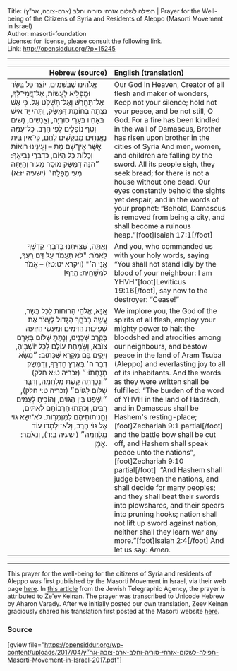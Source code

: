 <html>
<head></head>
<body>
Title: תפילה לשלום אזרחי סוריה וחלבּ (ארם-צובה, אר"ץ)‏ | Prayer for the Well-being of the Citizens of Syria and Residents of Aleppo (Masorti Movement in Israel)<br />
Author: masorti-foundation<br />
License: for license, please consult the following link.<br />
Link: <a href="http://opensiddur.org/?p=15245">http://opensiddur.org/?p=15245</a>
<p />
<hr />

<table style="margin-left: auto;margin-right: auto;" class="draggable">
<thead><tr><th id="x" style="text-align: right;">Hebrew (source)</th><th style="text-align: left;">English (translation)</th></tr></thead>
<tbody>
<tr>
<td style="vertical-align:top;" width="46%">
<div class="liturgy"><span lang="he">
אֱלֹהֵינוּ שֶׁבַּשָּׁמַיִם,
יוֹצֵר כָּל בָּשָׂר 
וּמַפְלִיא לַעֲשוֹת,
אַל־דֳּֽמִי־לָךְ, 
אַל־תֶּחֱרַשׁ 
וְאַל־תִּשְׁקֹט אֵל.
כִּי אֵשׁ נִצְּתָה בְחוֹמַת דַּמָּשֶׂק, 
וַתְּהִי יַד אִישׁ בְּאָחִיו בְּעָרֵי סוּרְיָה, 
וְאֲנָשִׁים, נָשִׁים וָטַף נוֹפְלִים לְפִי חָרֶב. 
כׇּל־עַמָּהּ נֶאֱנָחִים מְבַקְּשִׁים לֶחֶם, 
כִּי־אֵין בַּיִת אֲשֶׁר אֵין־שָׁם מֵת – 
וְעֵינֵינוּ רוֹאוֹת וְכָלוֹת כָּל הַיּוֹם, 
כְּדִבְרֵי נְבִיאֶךָ: 
״הִנֵּה דַמֶּשֶׂק מוּסָר מֵעִיר 
וְהָיְתָה מְעִי מַפָּלָה׃״ <span class="citation">(ישעיה יז:א)</span>
</span></div></td>

<td style="vertical-align:top;" width="53%"><div class="english">
Our God in Heaven,
Creator of all flesh 
and maker of wonders,
Keep not your silence; 
hold not your peace, 
and be not still, O God.
For a fire has been kindled in the wall of Damascus,
Brother has risen upon brother in the cities of Syria
And men, women, and children are falling by the sword.
All its people sigh, they seek bread; 
for there is not a house without one dead.
Our eyes constantly behold the sights yet despair, 
and in the words of your prophet:
“Behold, Damascus is removed from being a city, 
and shall become a ruinous heap.”[foot]Isaiah 17:1[/foot] 
</div></td>
</tr>


<tr><td style="vertical-align:top;" width="46%">
<div class="liturgy" style="text-align: right;"><span lang="he">
וְאַתָּה, שֶּׁצִּוִּיתָנוּ בְּדִבְרֵי קָדְשְׁךָ לֵאמֹר: 
"לֹא תַעֲמֹד עַל דַּם רֵעֶךָ, אֲנִי ה׳" <span class="citation">(ויקרא יט:טז)</span> – 
אֱמֹר לַמַּשְׁחִית: הֶרֶף!‏
</span></div></td>

<td style="vertical-align:top;" width="53%"><div class="english">
And you, who commanded us with your holy words, saying 
“You shall not stand idly by the blood of your neighbour: I am YHVH”[foot]Leviticus 19:16[/foot], 
say now to the destroyer: “Cease!”
</div></td>
</tr>


<tr><td style="vertical-align:top;" width="46%">
<div class="liturgy" style="text-align: right;"><span lang="he">
אָֽנָּא, אֱלֹהֵי הָרוּחוֹת לְכָל בָּשָׂר,
עֲשֵה בְכֹחֲךָ הַגָּדוֹל 
לַעֲצֹר אֶת שְׁפִיכוּת הַדָּמִים 
וּמַעֲשֵׂי הַזְּוָעָה בְּקֶרֶב שְׁכֵנֵינוּ,
וְנָתַתָ שָׁלוֹם בְּאַרָם צוֺבָא, 
וְשִׂמְחַת עוֹלָם לְכָל יוֹשְׁבֶיהָ, 
וִיקֻיַּם בָּם מִקְרָא שֶׁכָּתוּב:
״מַשָּׂא דְבַר ה׳ בְּאֶרֶץ חַדְרָךְ, 
וְדַמֶּשֶׂק מְנֻחָתוֹ:״ <span class="citation">(זכריה ט:א חלק)</span>
״וְנִכְרְתָה קֶשֶׁת מִלְחָמָה, 
וְדִבֶּר שָׁלוֹם לַגּוֺיִם״ <span class="citation">(זכריה ט:י חלק)</span>,
״וְשָׁפַט בֵּין הַגּוֺיִם, 
וְהוֹכִיחַ לְעַמִּים רַבִּים, 
וְכִתְּתוּ חַרְבוֹתָם לְאִתִּים, 
וַחֲנִיתוֹתֵיהֶם לְמַזְמֵרַוֹת.
לֹא־יִשָּׂא גוֹי אֶל גוֺי חֶרֶב, 
וְלֹא־יִלְמְדוּ עוֹד מִלְחָמָה״ <span class="citation">(ישעיה ב:ד)</span>,
וְנאֹמַר: אָמֵן.
</span></div></td>

<td style="vertical-align:top;" width="53%"><div class="english">
We implore you, the God of the spirits of all flesh, 
employ your mighty power 
to halt the bloodshed 
and atrocities among our neighbours, 
and bestow peace in the land of Aram Tsuba (Aleppo) 
and everlasting joy to all of its inhabitants.
And the words as they were written shall be fulfilled:
“The burden of the word of YHVH in the land of Hadrach, 
and in Damascus shall be Hashem's resting-place;[foot]Zechariah 9:1 partial[/foot]&nbsp;
and the battle bow shall be cut off, 
and Hashem shall speak peace unto the nations”,[foot]Zechariah 9:10 partial[/foot]&nbsp;
“And Hashem shall judge between the nations, 
and shall decide for many peoples; 
and they shall beat their swords into plowshares, 
and their spears into pruning hooks; 
nation shall not lift up sword against nation, 
neither shall they learn war any more.”[foot]Isaiah 2:4[/foot]
And let us say: <em>Amen</em>.
</div></td>
</tr>
</tbody></table>

<hr />
This prayer for the well-being for the citizens of Syria and residents of Aleppo was first published by the Masorti Movement in Israel, via their web page <a href="https://www.masorti.org.il/page.php?pid=4302">here</a>. In <a href="http://jspacenews.com/recalling-lessons-of-passover-israelis-pray-for-their-syrian-enemies/">this article</a> from the Jewish Telegraphic Agency, the prayer is attributed to Ze'ev Keinan. The prayer was transcribed to Unicode Hebrew by Aharon Varady. After we initially posted our own translation, Zeev Keinan graciously shared his translation first posted at the Masorti website <a href="https://www.masorti.org.il/ravsiach/rspage.php?pid=532">here</a>.

<h3>Source</h3> 

[gview file="https://opensiddur.org/wp-content/uploads/2017/04/תפילה-לשלום-אזרחי-סוריה-וחלבּ-ארם-צובה-אר״ץ-Masorti-Movement-in-Israel-2017.pdf"]
</body>
</html>